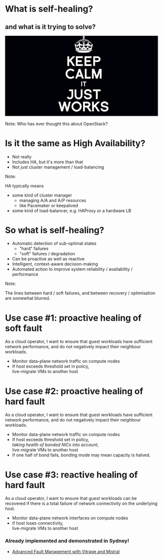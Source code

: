 <!-- .slide: data-state="section-break" id="concept" data-timing="40" -->
# What is self-healing?
## and what is it trying to solve?


<!-- .slide: data-state="blank-slide" class="full-screen" id="keep-calm" data-menu-title="Keep Calm" data-timing="40" -->
<img alt="Keep Calm, It Just Works" src="images/keep-calm-it-just-works.jpg" />

Note:
Who has ever thought this about OpenStack?


<!-- .slide: data-state="normal" id="HA" data-menu-title="Comparison with HA" data-timing="40" -->
# Is it the same as High Availability?

*   <!-- .element: class="fragment" -->
    Not really
*   <!-- .element: class="fragment" -->
    Includes HA, but it's more than that
*   <!-- .element: class="fragment" -->
    Not just cluster management / load-balancing

Note:

HA typically means

- some kind of cluster manager
    -   managing A/A and A/P resources
    -   like Pacemaker or keepalived
- some kind of load-balancer, e.g. HAProxy or a hardware LB


<!-- .slide: data-state="normal" id="definition" data-menu-title="What is self-healing?" data-timing="40" -->
# So what is self-healing?

*   <!-- .element: class="fragment" -->
    Automatic detection of sub-optimal states
    *   "hard" failures
    *   "soft" failures / degradation
*   <!-- .element: class="fragment" -->
    Can be proactive as well as reactive
*   <!-- .element: class="fragment" -->
    Intelligent, context-aware decision-making
*   <!-- .element: class="fragment" -->
    Automated action to improve system reliability / availability /
    performance

Note:

The lines between hard / soft failures, and between recovery /
optimisation are somewhat blurred.


<!-- .slide: data-state="normal" id="use-case-1" data-menu-title="Use case #1" data-timing="40" -->
# Use case #1: proactive healing of soft fault

As a cloud operator, I want to ensure that guest workloads
have sufficient network performance, and do not negatively
impact their neighbour workloads.

*   <!-- .element: class="fragment" -->
    Monitor data-plane network traffic on compute nodes
*   <!-- .element: class="fragment" -->
    If host exceeds threshold set in policy, <br/>
    live-migrate VMs to another host


<!-- .slide: data-state="normal" id="use-case-2" data-menu-title="Use case #2" data-timing="40" -->
# Use case #2: proactive healing of hard fault

As a cloud operator, I want to ensure that guest workloads
have sufficient network performance, and do not negatively
impact their neighbour workloads.

*   Monitor data-plane network traffic on compute nodes
*   If host exceeds threshold set in policy, <br/>
    *taking health of bonded NICs into account*, <br/>
    live-migrate VMs to another host
*   If one half of bond fails, bonding mode may mean
    capacity is halved.


<!-- .slide: data-state="normal" id="use-case-3" data-menu-title="Use case #3" data-timing="40" -->
# Use case #3: reactive healing of hard fault

As a cloud operator, I want to ensure that guest workloads
can be recovered if there is a total failure of network
connectivity on the underlying host.

*   <!-- .element: class="fragment" -->
    Monitor data-plane network interfaces on compute nodes
*   <!-- .element: class="fragment" -->
    If host loses connectivity, <br/>
    live-migrate VMs to another host

### Already implemented and demonstrated in Sydney! <!-- .element: class="fragment" -->

*   <!-- .element: class="fragment" -->
    [Advanced Fault Management with Vitrage and Mistral](https://www.openstack.org/videos/sydney-2017/advanced-fault-management-with-vitrage-and-mistral)
